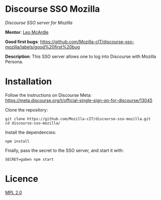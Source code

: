 # Discourse SSO Mozilla
*Discourse SSO server for Mozilla*

**Mentor**: [Leo McArdle](https://mozillians.org/u/leo/)

**Good first bugs**: https://github.com/Mozilla-cIT/discourse-sso-mozilla/labels/good%20first%20bug

**Description**: This SSO server allows one to log into Discourse with Mozilla Persona.

# Installation

Follow the instructions on Discourse Meta: https://meta.discourse.org/t/official-single-sign-on-for-discourse/13045

Clone the repository:

```
git clone https://github.com/Mozilla-cIT/discourse-sso-mozilla.git
cd discourse-sso-mozilla/
```

Install the dependencies:

```
npm install
```

Finally, pass the secret to the SSO server, and start it with:

```
SECRET=gaben npm start
```

# Licence

[MPL 2.0](https://www.mozilla.org/MPL/2.0/)
